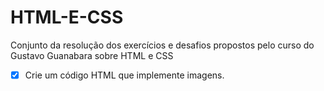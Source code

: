 # HTML-E-CSS
Conjunto da resolução dos exercícios e desafios propostos pelo curso do Gustavo Guanabara sobre HTML e CSS

- [X] Crie um código HTML que implemente imagens.
